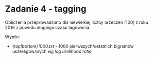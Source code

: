 Zadanie 4 - tagging
===================

Obliczenia przeprowadzono dla niewielkiej liczby orzeczeń (100) z roku 2016 z powodu długiego czasu tagowania.

Wyniki:
- *{top|bottom}1000.txt* - 1000 pierwszych/ostatnich bigramów uszeregowanych wg *log likelihood ratio*
